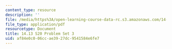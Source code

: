 ```yaml
---
content_type: resource
description: ''
file: /media/https%3A/open-learning-course-data-rc.s3.amazonaws.com/14-13-psychology-and-economics-spring-2020/af84e0c006ccae3927dc9541584e6fe7_MIT14_13s20_pset3.pdf
file_type: application/pdf
resourcetype: Document
title: 14.13 S20 Problem Set 3
uid: af84e0c0-06cc-ae39-27dc-9541584e6fe7
---
```

